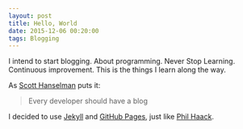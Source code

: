 ```yaml
---
layout: post
title: Hello, World
date: 2015-12-06 00:20:00
tags: Blogging
---
```


I intend to start blogging. About programming. Never Stop Learning. Continuous improvement. This is the things I learn along the way.

As [Scott Hanselman](http://www.hanselman.com/blog/YourWordsAreWasted.aspx) puts it:

> Every developer should have a blog

I decided to use [Jekyll](https://jekyllrb.com) and [GitHub Pages](https://pages.github.com), just like [Phil Haack](http://haacked.com/archive/2013/12/02/dr-jekyll-and-mr-haack/).
